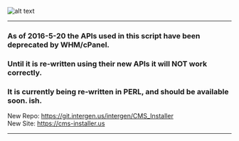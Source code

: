 ![alt text](https://intergenstudios.com/Downloads/cmsinstaller.png "CMS Installer")

---

### As of 2016-5-20 the APIs used in this script have been deprecated by WHM/cPanel.
### Until it is re-written using their new APIs it will NOT work correctly.
### It is currently being re-written in PERL, and should be available soon.  ish.

New Repo: https://git.intergen.us/intergen/CMS_Installer<br />
New Site: https://cms-installer.us

---
